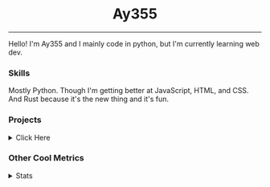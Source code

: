 <h1 align="center"><b>Ay355</b></h1>

---

Hello! I'm Ay355 and I mainly code in python, but I'm currently learning web dev.


### Skills

Mostly Python. Though I'm getting better at JavaScript, HTML, and CSS. And Rust because it's the new thing and it's fun.


### Projects

<details>
 <summary>Click Here</summary>
<br>

 This is probably out of date

[Standle](https://discord.com/oauth2/authorize?client_id=810345494223781899&scope=bot&permissions=8)
 - A multipurpose discord bot for your discord server. Has useful and fun commands for you to mess around with. Made with [discord.py](https://www.github.com/Rapptz/discord.py).

[RoboAy355](https://github.com/Ay-355/RoboAy355)
 - A personal discord bot that I use for random things.

[Asyncdictionary](https://github.com/Ay-355/asyncdictionary)
 - An async wrapper for the freedictionaryAPI. See the README for more info.

 
That's pretty much it, other stuff is closed-source.
 
</details>


### Other Cool Metrics


<details>
<summary>Stats</summary>
<br>
 
<a href="https://github.com/Ay-355">
 <img align="center" src="https://github-readme-stats.vercel.app/api?username=Ay-355&theme=tokyonight&show_icons=true&count_private=true&hide_border=true" />
</a><a href="https://github.com/Ay-355">
  <img align="center" src="https://github-readme-stats.vercel.app/api/top-langs/?username=Ay-355&hide=toml,yaml,cmake&layout=compact&langs_count=8&theme=tokyonight&hide_border=true" />
</a>

 
&nbsp; <!-- Space character to put some space between the different stat types. -->

 
<!--START_SECTION:waka-->
**🐱 My Github Data** 

> 🏆 517 Contributions in the Year 2021
 > 
> 📦 1.3 kB Used in Github's Storage 
 > 
> 🚫 Not Opted to Hire
 > 
> 📜 13 Public Repositories 
 > 
> 🔑 4 Private Repositories  
 > 
**I'm an Early 🐤** 

```text
🌞 Morning    16 commits     █░░░░░░░░░░░░░░░░░░░░░░░░   6.13% 
🌆 Daytime    123 commits    ███████████░░░░░░░░░░░░░░   47.13% 
🌃 Evening    118 commits    ███████████░░░░░░░░░░░░░░   45.21% 
🌙 Night      4 commits      ░░░░░░░░░░░░░░░░░░░░░░░░░   1.53%

```
📅 **I'm Most Productive on Thursday** 

```text
Monday       43 commits     ████░░░░░░░░░░░░░░░░░░░░░   16.48% 
Tuesday      31 commits     ███░░░░░░░░░░░░░░░░░░░░░░   11.88% 
Wednesday    21 commits     ██░░░░░░░░░░░░░░░░░░░░░░░   8.05% 
Thursday     47 commits     ████░░░░░░░░░░░░░░░░░░░░░   18.01% 
Friday       46 commits     ████░░░░░░░░░░░░░░░░░░░░░   17.62% 
Saturday     46 commits     ████░░░░░░░░░░░░░░░░░░░░░   17.62% 
Sunday       27 commits     ██░░░░░░░░░░░░░░░░░░░░░░░   10.34%

```


📊 **This Week I Spent My Time On** 

```text
💬 Programming Languages: 
Python                   1 hr 53 mins        ████████░░░░░░░░░░░░░░░░░   34.62% 
VimL                     1 hr 38 mins        ███████░░░░░░░░░░░░░░░░░░   30.3% 
Markdown                 52 mins             ████░░░░░░░░░░░░░░░░░░░░░   16.05% 
YAML                     26 mins             ██░░░░░░░░░░░░░░░░░░░░░░░   8.2% 
Rust                     10 mins             ░░░░░░░░░░░░░░░░░░░░░░░░░   3.36%

🔥 Editors: 
Vim                      2 hrs 55 mins       ████████████░░░░░░░░░░░░░   51.41% 
VS Code                  2 hrs 34 mins       ███████████░░░░░░░░░░░░░░   45.36% 
Notepad++                11 mins             ░░░░░░░░░░░░░░░░░░░░░░░░░   3.23%

🐱‍💻 Projects: 
Unknown Project          2 hrs 18 mins       ██████████░░░░░░░░░░░░░░░   42.35% 
bot                      1 hr 38 mins        ███████░░░░░░░░░░░░░░░░░░   30.12% 
learnxinyminutes-docs    56 mins             ████░░░░░░░░░░░░░░░░░░░░░   17.3% 
standle-bot              14 mins             █░░░░░░░░░░░░░░░░░░░░░░░░   4.48% 
haste-cli                9 mins              ░░░░░░░░░░░░░░░░░░░░░░░░░   2.96%

💻 Operating System: 
Windows                  5 hrs 41 mins       █████████████████████████   100.0%

```

**I Mostly Code in Python** 

```text
Python                   7 repos             ███████████████████░░░░░░   77.78% 
HTML                     1 repo              ██░░░░░░░░░░░░░░░░░░░░░░░   11.11% 
C++                      1 repo              ██░░░░░░░░░░░░░░░░░░░░░░░   11.11%

```



 Last Updated on 14/09/2021
<!--END_SECTION:waka-->
</details>
